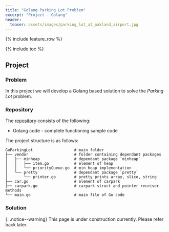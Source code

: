 ```yaml
---
title: "Golang Parking Lot Problem"
excerpt: "Project - Golang"
header:
  teaser: assets/images/parking_lot_at_oakland_airport.jpg
---
```


{% include feature_row %}

{% include toc %}

## Project

### Problem
In this project we will develop a Golang based solution to solve the *Parking Lot* problem.

### Repository
The [repository](https://github.com/Adaickalavan/GoParkingLot) consists of the following:  
* Golang code - complete functioning sample code

The project structure is as follows:
```
GoParkingLot                  # main folder
├── vendor                    # folder containing dependant packages
│   ├── minheap               # dependant package `minheap`  
│   │   ├── item.go           # element of heap
│   │   └── priorityQueue.go  # min heap implementation
│   └── pretty                # dependant package `pretty`  
│       └── printer.go        # pretty prints array, slice, string
├── car.go                    # element of carpark
├── carpark.go                # carpark struct and pointer receiver methods
└── main.go                   # main file of Go code 
```

### Solution 

{: .notice--warning}
This page is under construction currently. Please refer back later.
